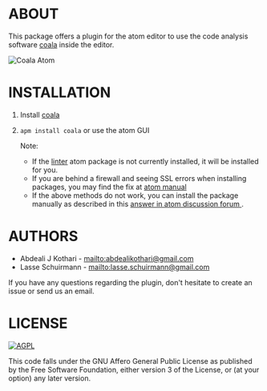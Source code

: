 # ABOUT

This package offers a plugin for the atom editor to use the code analysis
software [coala](https://github.com/coala/coala) inside the
editor.

![Coala Atom](https://raw.githubusercontent.com/coala/coala-atom/master/i/usage.gif)

# INSTALLATION

1. Install [coala](https://github.com/coala/coala)
2. `apm install coala` or use the atom GUI

   Note:

   - If the [linter](https://github.com/steelbrain/linter) atom package is not currently installed, it will be installed for you.
   - If you are behind a firewall and seeing SSL errors when installing packages, you may find the fix at [atom manual](http://flight-manual.atom.io/getting-started/sections/installing-atom/#setting-up-a-proxy)
   - If the above methods do not work, you can install the package manually as described in this [answer in atom discussion forum ](https://discuss.atom.io/t/manually-install-package/9251/14).

# AUTHORS

*   Abdeali J Kothari - <mailto:abdealikothari@gmail.com>
*   Lasse Schuirmann - <mailto:lasse.schuirmann@gmail.com>

If you have any questions regarding the plugin, don't hesitate
to create an issue or send us an email.

# LICENSE

[![AGPL](https://img.shields.io/github/license/coala/coala.svg)](https://www.gnu.org/licenses/agpl-3.0.html)

This code falls under the GNU Affero General Public License as
published by the Free Software Foundation, either version 3 of
the License, or (at your option) any later version.
